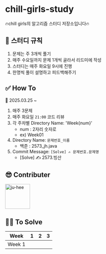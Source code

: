 # chill-girls-study
🔥chill girls의 알고리즘 스터디 저장소입니다🔥

## 📌 스터디 규칙
1. 문제는 주 3개씩 풀기
2. 매주 수요일까지 문제 1개씩 골라서 리드미에 작성
3. 스터디는 매주 화요일 9시에 진행
4. 한명씩 풀이 설명하고 피드백해주기

## ✅ How To
📅 2025.03.25 ~

1. 매주 3문제
2. 매주 화요일 ``21:00`` 코드 리뷰
3. 각 주차별 Directory Name: 'Week{num}'
   - num : 2자리 숫자로
   - ex) Week01
5. Directory Name: ``문제번호_이름``
   - 백준 : 2573_jh.java
6. Commit Message: ``[Solve] ✍ 문제번호.문제명``
   - [Solve] ✍ 2573.빙산

## 😎 Contributer
<a href = "https://github.com/maywngml">
  <img src="https://avatars.githubusercontent.com/u/50205928?s=400&v=4" alt="ju-hee" width="80" style="max-width:100%" />
</a>

## 👩‍💻 To Solve
|Week|1|2|3|
|:---:|:---:|:---:|:---:|
|Week 1|||| |
